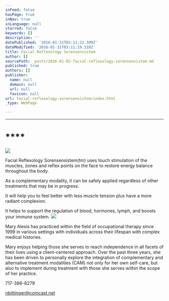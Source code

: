 ```yaml
---
inFeed: false
hasPage: true
inNav: true
inLanguage: null
starred: false
keywords: []
description: ''
datePublished: '2016-01-31T03:11:22.399Z'
dateModified: '2016-01-31T03:11:19.310Z'
title: Facial Reflexology Sorensensistem
author: []
sourcePath: _posts/2016-01-02-facial-reflexology-sorensensistem.md
published: true
authors: []
publisher:
  name: null
  domain: null
  url: null
  favicon: null
url: facial-reflexology-sorensensistem/index.html
_type: WebPage

---
```

****

# ****
![](https://the-grid-user-content.s3-us-west-2.amazonaws.com/5055747f-90bc-4f36-8efe-473788d0a029.jpg)

Facial
Reflexology Sorensensistem(tm) uses touch stimulation of the muscles, zones and
reflex points on the face to restore energy balance throughout the body.

As a complementary modality, it can be safely
applied regardless of other treatments that may be in progress.

It will help you to
feel better with less muscle tension plus have a more radiant complexion.

It helps to support the regulation of blood,
hormones, lymph, and boosts your immune system. ![](https://the-grid-user-content.s3-us-west-2.amazonaws.com/1bb0d321-2250-45ad-8901-dc75e2c79af8.jpg)

Mary
Alexis has practiced within the field of occupational therapy since 1999 in various
settings with individuals across their lifespan with complex medical
histories.

Mary enjoys helping those she
serves to reach independence in all facets of their
lives using a client-centered approach. Over the past three years, she has been
driven to personally explore the integration of complementary and alternative
treatment modalities (CAM) not only for her own self-care, but also to
implement during treatment with those she serves within the scope of her
practice.

717-386-8279

nbittinger@comcast.net